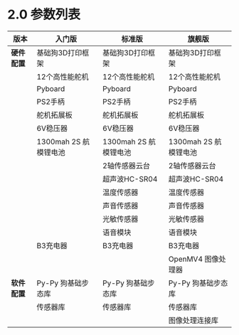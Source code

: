 # **2.0 参数列表**

| 版本         | 入门版                | 标准版                | 旗舰版                |
| ------------ | --------------------- | --------------------- | --------------------- |
| **硬件配置** | 基础狗3D打印框架      | 基础狗3D打印框架      | 基础狗3D打印框架      |
|              | 12个高性能舵机        | 12个高性能舵机        | 12个高性能舵机        |
|              | Pyboard               | Pyboard               | Pyboard               |
|              | PS2手柄               | PS2手柄               | PS2手柄               |
|              | 舵机拓展板            | 舵机拓展板            | 舵机拓展板            |
|              | 6V稳压器              | 6V稳压器              | 6V稳压器              |
|              | 1300mah 2S 航模锂电池 | 1300mah 2S 航模锂电池 | 1300mah 2S 航模锂电池 |
|              |                       | 2轴传感器云台         | 2轴传感器云台         |
|              |                       | 超声波HC-SR04         | 超声波HC-SR04         |
|              |                       | 温度传感器            | 温度传感器            |
|              |                       | 声音传感器            | 声音传感器            |
|              |                       | 光敏传感器            | 光敏传感器            |
|              |                       | 语音模块              | 语音模块              |
|              | B3充电器              | B3充电器              | B3充电器              |
|              |                       |                       | OpenMV4 图像处理器    |
| **软件配置** | Py-Py 狗基础步态库    | Py-Py 狗基础步态库    | Py-Py 狗基础步态库    |
|              | 传感器库              | 传感器库              | 传感器库              |
|              |                       |                       | 图像处理连接库        |